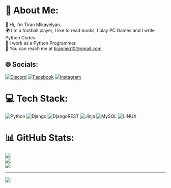# 💫 About Me:
👋 Hi, I'm Tiran Mikayelyan.<br>🌍  I'm a football player, I like to read books,  I play PC Games and I write Python Codes .<br>💼 I work as a Python Programmer.<br>📧 You can reach me at tiranmiq10@gmail.com.<br>


## 🌐 Socials:
[![Discord](https://img.shields.io/badge/Discord-%237289DA.svg?logo=discord&logoColor=white)](https://discord.gg/tiranmiq10) [![Facebook](https://img.shields.io/badge/Facebook-%231877F2.svg?logo=Facebook&logoColor=white)](https://facebook.com/tiran.miqayelyan) [![Instagram](https://img.shields.io/badge/Instagram-%23E4405F.svg?logo=Instagram&logoColor=white)](https://instagram.com/tiranmiq10) 

# 💻 Tech Stack:
 ![Python](https://img.shields.io/badge/python-3670A0?style=for-the-badge&logo=python&logoColor=ffdd54)  ![Django](https://img.shields.io/badge/django-%23092E20.svg?style=for-the-badge&logo=django&logoColor=white) ![DjangoREST](https://img.shields.io/badge/DJANGO-REST-ff1709?style=for-the-badge&logo=django&logoColor=white&color=ff1709&labelColor=gray) ![Jinja](https://img.shields.io/badge/jinja-white.svg?style=for-the-badge&logo=jinja&logoColor=black) ![MySQL](https://img.shields.io/badge/mysql-%2300000f.svg?style=for-the-badge&logo=mysql&logoColor=white) ![LINUX](https://img.shields.io/badge/Linux-FCC624?style=for-the-badge&logo=linux&logoColor=black) 
# 📊 GitHub Stats:
![](https://github-readme-stats.vercel.app/api?username=TiranMikayelyan&theme=maroongold&hide_border=false&include_all_commits=false&count_private=false)<br/>
![](https://github-readme-streak-stats.herokuapp.com/?user=TiranMikayelyan&theme=maroongold&hide_border=false)<br/>
![](https://github-readme-stats.vercel.app/api/top-langs/?username=TiranMikayelyan&theme=maroongold&hide_border=false&include_all_commits=false&count_private=false&layout=compact)

---
[![](https://visitcount.itsvg.in/api?id=TiranMikayelyan&icon=0&color=0)](https://visitcount.itsvg.in)

<!-- Proudly created with GPRM ( https://gprm.itsvg.in ) -->

